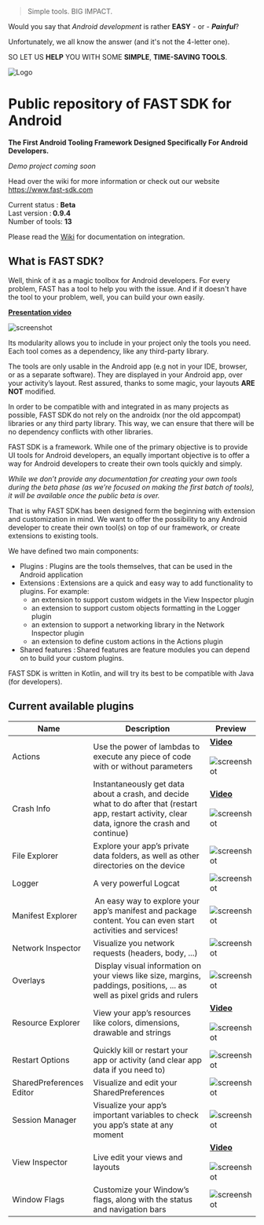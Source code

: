 > Simple tools. BIG IMPACT.

Would you say that *Android development* is rather **EASY** - or - ***Painful***?

Unfortunately, we all know the answer (and it's not the 4-letter one).

SO LET US **HELP** YOU WITH SOME **SIMPLE**, **TIME-SAVING TOOLS**.

![Logo](./assets/images/fast_logo.png)

# Public repository of FAST SDK for Android
**The First Android Tooling Framework Designed Specifically For Android Developers.**

*Demo project coming soon*

Head over the wiki for more information or check out our website https://www.fast-sdk.com

Current status : **Beta**  
Last version : **0.9.4**  
Number of tools: **13**

Please read the [Wiki](https://github.com/ToolsForDevs/FAST-SDK-Android/wiki/First-steps) for documentation on integration.

## What is FAST SDK?
Well, think of it as a magic toolbox for Android developers. For every problem, FAST has a tool to help you with the issue.
And if it doesn't have the tool to your problem, well, you can build your own easily.

**[Presentation video](https://www.youtube.com/watch?v=d_KzA5wDB10)**

![screenshot](./assets/images/launcher.png)

Its modularity allows you to include in your project only the tools you need. Each tool comes as a dependency, like any third-party library.

The tools are only usable in the Android app (e.g not in your IDE, browser, or as a separate software). They are displayed in your Android app, over your activity’s layout. Rest assured, thanks to some magic, your layouts **ARE NOT** modified.

In order to be compatible with and integrated in as many projects as possible, FAST SDK do not rely on the androidx (nor the old appcompat) libraries or any third party library. This way, we can ensure that there will be no dependency conflicts with other libraries.

FAST SDK is a framework. While one of the primary objective is to provide UI tools for Android developers, an equally important objective is to offer a way for Android developers to create their own tools quickly and simply.

*While we don’t provide any documentation for creating your own tools during the beta phase (as we’re focused on making the first batch of tools), it will be available once the public beta is over.*

That is why FAST SDK has been designed form the beginning with extension and customization in mind. We want to offer the possibility to any Android developer to create their own tool(s) on top of our framework, or create extensions to existing tools.

We have defined two main components:
* Plugins : Plugins are the tools themselves, that can be used in the Android application
* Extensions : Extensions are a quick and easy way to add functionality to plugins. For example:
  * an extension to support custom widgets in the View Inspector plugin
  * an extension to support custom objects formatting in the Logger plugin
  * an extension to support a networking library in the Network Inspector plugin
  * an extension to define custom actions in the Actions plugin
* Shared features : Shared features are feature modules you can depend on to build your custom plugins.

FAST SDK is written in Kotlin, and will try its best to be compatible with Java (for developers).


## Current available plugins
Name | Description | Preview
---- | ----------- | -------
Actions |Use the power of lambdas to execute any piece of code with or without parameters | **[Video](https://www.youtube.com/watch?v=F962GEgVUOY)**<br/><br/> ![screenshot](./assets/images/actions.jpg)
Crash Info | Instantaneously get data about a crash, and decide what to do after that (restart app, restart activity, clear data, ignore the crash and continue) | **[Video](https://www.youtube.com/watch?v=zYuKsefqR7U)**<br/><br/> ![screenshot](./assets/images/crash_info.png)
File Explorer | Explore your app’s private data folders, as well as other directories on the device | ![screenshot](./assets/images/file_explorer.jpg)
Logger | A very powerful Logcat | ![screenshot](./assets/images/logger.jpg)
Manifest Explorer | An easy way to explore your app’s manifest and package content. You can even start activities and services! | ![screenshot](./assets/images/manifest_explorer.png)
Network Inspector | Visualize you network requests (headers, body, ...) | ![screenshot](./assets/images/network_inspector.jpg)
Overlays | Display visual information on your views like size, margins, paddings, positions, ... as well as pixel grids and rulers | ![screenshot](./assets/images/overlay.jpg)
Resource Explorer | View your app’s resources like colors, dimensions, drawable and strings | **[Video](https://www.youtube.com/watch?v=8geHl8vYMFM)**<br/><br/> ![screenshot](./assets/images/resource_explorer.jpg)
Restart Options | Quickly kill or restart your app or activity (and clear app data if you need to) | ![screenshot](./assets/images/restart_options.png)
SharedPreferences Editor | Visualize and edit your SharedPreferences | ![screenshot](./assets/images/shared_preferences.jpg)
Session Manager | Visualize your app’s important variables to check you app’s state at any moment | ![screenshot](./assets/images/session_manager.jpg)
View Inspector | Live edit your views and layouts | **[Video](https://www.youtube.com/watch?v=urumZQpa83I)**<br/><br/>  ![screenshot](./assets/images/view_inspector.jpg)
Window Flags | Customize your Window’s flags, along with the status and navigation bars | ![screenshot](./assets/images/window_flags.gif)

